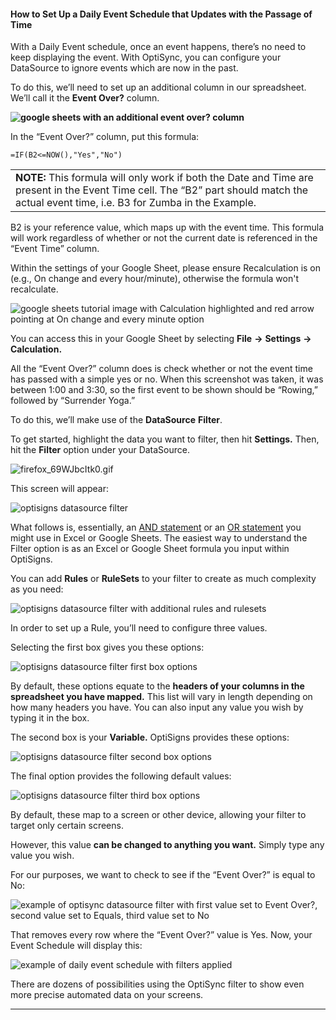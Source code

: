 #### How to Set Up a Daily Event Schedule that Updates with the Passage of Time

With a Daily Event schedule, once an event happens, there’s no need to keep displaying the event. With OptiSync, you can configure your DataSource to ignore events which are now in the past.

To do this, we’ll need to set up an additional column in our spreadsheet. We’ll call it the **Event Over?** column.

**![google sheets with an additional event over? column](https://support.optisigns.com/hc/article_attachments/33468600323987)**

In the “Event Over?” column, put this formula:

```
=IF(B2<=NOW(),"Yes","No")
```

|  |
| --- |
| **NOTE:** This formula will only work if both the Date and Time are present in the Event Time cell. The “B2” part should match the actual event time, i.e. B3 for Zumba in the Example. |

B2 is your reference value, which maps up with the event time. This formula will work regardless of whether or not the current date is referenced in the “Event Time” column.

Within the settings of your Google Sheet, please ensure Recalculation is on (e.g., On change and every hour/minute), otherwise the formula won't recalculate.

![google sheets tutorial image with Calculation highlighted and red arrow pointing at On change and every minute option](https://support.optisigns.com/hc/article_attachments/33468569084819)

You can access this in your Google Sheet by selecting **File** **→** **Settings** **→** **Calculation.**

All the “Event Over?” column does is check whether or not the event time has passed with a simple yes or no. When this screenshot was taken, it was between 1:00 and 3:30, so the first event to be shown should be “Rowing,” followed by “Surrender Yoga.”

To do this, we’ll make use of the **DataSource** **Filter**.

To get started, highlight the data you want to filter, then hit **Settings.** Then, hit the **Filter** option under your DataSource.

![firefox_69WJbcItk0.gif](https://support.optisigns.com/hc/article_attachments/42920711657491)

This screen will appear:

![optisigns datasource filter](https://support.optisigns.com/hc/article_attachments/33468600337171)

What follows is, essentially, an [AND statement](https://support.microsoft.com/en-us/office/and-function-5f19b2e8-e1df-4408-897a-ce285a19e9d9) or an [OR statement](https://support.microsoft.com/en-us/office/and-function-5f19b2e8-e1df-4408-897a-ce285a19e9d9) you might use in Excel or Google Sheets. The easiest way to understand the Filter option is as an Excel or Google Sheet formula you input within OptiSigns.

You can add **Rules** or **RuleSets** to your filter to create as much complexity as you need:

![optisigns datasource filter with additional rules and rulesets](https://support.optisigns.com/hc/article_attachments/33468569116691)

In order to set up a Rule, you’ll need to configure three values.

Selecting the first box gives you these options:

![optisigns datasource filter first box options](https://support.optisigns.com/hc/article_attachments/33468569122707)

By default, these options equate to the **headers of your columns in the spreadsheet you have mapped.** This list will vary in length depending on how many headers you have. You can also input any value you wish by typing it in the box.

The second box is your **Variable.** OptiSigns provides these options:

![optisigns datasource filter second box options](https://support.optisigns.com/hc/article_attachments/33468569128851)

The final option provides the following default values:

![optisigns datasource filter third box options](https://support.optisigns.com/hc/article_attachments/33468569132819)

By default, these map to a screen or other device, allowing your filter to target only certain screens.

However, this value **can be changed to anything you want.** Simply type any value you wish.

For our purposes, we want to check to see if the “Event Over?” is equal to No:

![example of optisync datasource filter with first value set to Event Over?, second value set to Equals, third value set to No](https://support.optisigns.com/hc/article_attachments/33468569142163)

That removes every row where the “Event Over?” value is Yes. Now, your Event Schedule will display this:

![example of daily event schedule with filters applied](https://support.optisigns.com/hc/article_attachments/33468569144851)

There are dozens of possibilities using the OptiSync filter to show even more precise automated data on your screens.

---